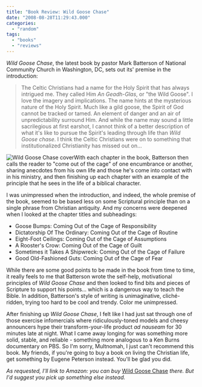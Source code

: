 ```yaml
---
title: "Book Review: Wild Goose Chase"
date: "2008-08-28T11:29:43.000"
categories: 
  - "random"
tags: 
  - "books"
  - "reviews"
---
```


_Wild Goose Chase_, the latest book by pastor Mark Batterson of National Community Church in Washington, DC, sets out its' premise in the introduction:

> The Celtic Christians had a name for the Holy Spirit that has always intrigued me. They called Him _An Geadh-Glas_, or "the Wild Goose". I love the imagery and implications. The name hints at the mysterious nature of the Holy Spirit. Much like a gild goose, the Spirit of God cannot be tracked or tamed. An element of danger and an air of unpredictability surround Him. And while the name may sound a little sacrilegious at first earshot, I cannot think of a better description of what it's like to pursue the Spirit's leading through life than _Wild Goose chase_. I think the Celtic Christians were on to something that institutionalized Christianity has missed out on...

![Wild Goose Chase cover](http://www.chrishubbs.com/wordpress/wp-content/uploads/2008/08/image0021.jpg "image0021")With each chapter in the book, Batterson then calls the reader to "come out of the cage" of one encumbrance or another, sharing anecdotes from his own life and those he's come into contact with in his ministry, and then finishing up each chapter with an example of the principle that he sees in the life of a biblical character.

I was unimpressed when the introduction, and indeed, the whole premise of the book, seemed to be based less on some Scriptural principle than on a single phrase from Christian antiquity. And my concerns were deepened when I looked at the chapter titles and subheadings:

- Goose Bumps: Coming Out of the Cage of Responsibility
- Dictatorship Of The Ordinary: Coming Out of the Cage of Routine
- Eight-Foot Ceilings: Coming Out of the Cage of Assumptions
- A Rooster's Crow: Coming Out of the Cage of Guilt
- Sometimes it Takes A Shipwreck: Coming Out of the Cage of Failure
- Good Old-Fashioned Guts: Coming Out of the Cage of Fear

While there are some good points to be made in the book from time to time, it really feels to me that Batterson wrote the self-help, motivational principles of _Wild Goose Chase_ and then looked to find bits and pieces of Scripture to support his points... which is a dangerous way to teach the Bible. In addition, Batterson's style of writing is unimaginative, cliché-ridden, trying too hard to be cool and trendy. Color me unimpressed.

After finishing up _Wild Goose Chase_, I felt like I had just sat through one of those exercise infomercials where ridiculously-toned models and cheesy announcers hype their transform-your-life product _ad nauseam_ for 30 minutes late at night. What I came away longing for was something more solid, stable, and reliable - something more analogous to a Ken Burns documentary on PBS. So I'm sorry, Multnomah, I just can't recommend this book. My friends, if you're going to buy a book on living the Christian life, get something by Eugene Peterson instead. You'll be glad you did.

_As requested, I'll link to Amazon: you can buy_ [Wild Goose Chase](http://www.amazon.com/exec/obidos/ASIN/1590527194) _there. But I'd suggest you pick up something else instead._
